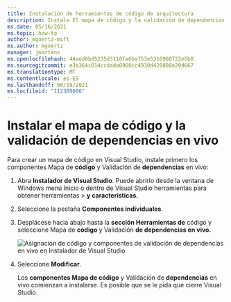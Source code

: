 ```yaml
---
title: Instalación de herramientas de código de arquitectura
description: Instale El mapa de código y la validación de dependencias en vivo.
ms.date: 05/16/2021
ms.topic: how-to
author: mgoertz-msft
ms.author: mgoertz
manager: jmartens
ms.openlocfilehash: 44aed0bd5235d3110fa6ba753e5316960722e5b8
ms.sourcegitcommit: e3a364c014ccdada0860cc4930d428808e20d667
ms.translationtype: MT
ms.contentlocale: es-ES
ms.lasthandoff: 06/19/2021
ms.locfileid: "112389086"
---
```

# <a name="install-code-map-and-live-dependency-validation"></a>Instalar el mapa de código y la validación de dependencias en vivo

Para crear un mapa de código en Visual Studio, instale primero los componentes Mapa de **código** y Validación de **dependencias** en vivo:

1. Abra **Instalador de Visual Studio**. Puede abrirlo desde la ventana de Windows menú Inicio o dentro de Visual Studio herramientas para obtener herramientas  >  **y características.**

1. Seleccione la pestaña **Componentes individuales**.

1. Desplácese hacia abajo hasta la **sección Herramientas de** código y seleccione Mapa de **código** y Validación **de dependencias en vivo.**

   ![Asignación de código y componentes de validación de dependencias en vivo en Instalador de Visual Studio](media/modeling-components.png)

1. Seleccione **Modificar**.

   Los **componentes Mapa de código** y Validación de **dependencias** en vivo comienzan a instalarse. Es posible que se le pida que cierre Visual Studio.
